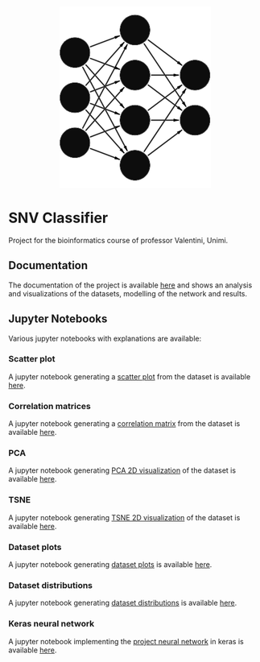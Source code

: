 <p align="center">
  <img src="https://github.com/LucaCappelletti94/snv_classifier/blob/master/documentation/Latex/Documentation/images/logo.png"/>
</p>

# SNV Classifier
Project for the bioinformatics course of professor Valentini, Unimi.

## Documentation
The documentation of the project is available [here](https://github.com/LucaCappelletti94/snv_classifier/blob/master/documentation/Latex/Documentation/main.pdf) and shows an analysis and visualizations of the datasets, modelling of the network and results.

## Jupyter Notebooks
Various jupyter notebooks with explanations are available:

### Scatter plot
A jupyter notebook generating a [scatter plot](https://github.com/LucaCappelletti94/snv_classifier/blob/master/scatter_plot.png?raw=true) from the dataset is available [here](https://github.com/LucaCappelletti94/snv_classifier/blob/master/Bioinformatica%20-%20Scatter%20plot.ipynb).

### Correlation matrices
A jupyter notebook generating a [correlation matrix](https://github.com/LucaCappelletti94/snv_classifier/blob/master/correlation_matrix.png?raw=true) from the dataset is available [here](https://github.com/LucaCappelletti94/snv_classifier/blob/master/Bioinformatica%20-%20Correlation.ipynb).

### PCA
A jupyter notebook generating [PCA 2D visualization](https://github.com/LucaCappelletti94/snv_classifier/tree/master/documentation/Latex/Documentation/images/pca) of the dataset is available [here](https://github.com/LucaCappelletti94/snv_classifier/blob/master/Bioinformatica%20-%20PCA.ipynb).

### TSNE
A jupyter notebook generating [TSNE 2D visualization](https://github.com/LucaCappelletti94/snv_classifier/tree/master/documentation/Latex/Documentation/images/tsne) of the dataset is available [here](https://github.com/LucaCappelletti94/snv_classifier/blob/master/Bioinformatica%20-%20TSNE.ipynb).

### Dataset plots
A jupyter notebook generating [dataset plots](https://github.com/LucaCappelletti94/snv_classifier/tree/master/documentation/Latex/Documentation/images/plot) is available [here](https://github.com/LucaCappelletti94/snv_classifier/blob/master/Bioinformatica%20-%20Metrics%20plots.ipynb).

### Dataset distributions
A jupyter notebook generating [dataset distributions](https://github.com/LucaCappelletti94/snv_classifier/tree/master/documentation/Latex/Documentation/images/distributions) is available [here](https://github.com/LucaCappelletti94/snv_classifier/blob/master/Bioinformatica%20-%20Metric%20distributions.ipynb).

### Keras neural network
A jupyter notebook implementing the [project neural network](https://github.com/LucaCappelletti94/snv_classifier/blob/master/documentation/Latex/Documentation/images/network.png) in keras is available [here](https://github.com/LucaCappelletti94/snv_classifier/blob/master/Bioinformatica%20-%20Keras.ipynb).